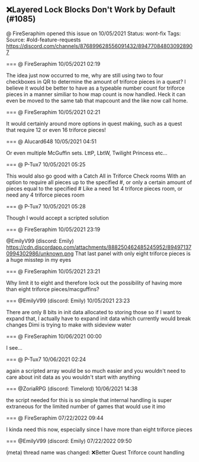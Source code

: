 ## ❌Layered Lock Blocks Don't Work by Default (#1085)
@ FireSeraphim opened this issue on 10/05/2021
Status: wont-fix
Tags: 
Source: #old-feature-requests https://discord.com/channels/876899628556091432/894770848030928907


=== @ FireSeraphim 10/05/2021 02:19

The idea just now occurred to me, why are still using two to four checkboxes in QR to determine the amount of triforce pieces in a quest? I believe it would be better to have as a typeable number count for triforce pieces in a manner similiar to how map count is now handled. Heck it can even be moved to the same tab that mapcount and the like now call home.

=== @ FireSeraphim 10/05/2021 02:21

It would certainly around more options in quest making, such as a quest that require 12 or even 16 triforce pieces!

=== @ Alucard648 10/05/2021 04:51

Or even multiple McGuffin sets. LttP, LbtW, Twilight Princess etc...

=== @ P-Tux7 10/05/2021 05:25

This would also go good with a Catch All in Triforce Check rooms
With an option to require all pieces up to the specified #, or only a certain amount of pieces equal to the specified #
Like a need 1st 4 triforce pieces room, or need any 4 triforce pieces room

=== @ P-Tux7 10/05/2021 05:28

Though I would accept a scripted solution

=== @ FireSeraphim 10/05/2021 23:19

@EmilyV99 (discord: Emily) https://cdn.discordapp.com/attachments/888250462485245952/894971370994302986/unknown.png That last panel with only eight triforce pieces is a huge misstep in my eyes

=== @ FireSeraphim 10/05/2021 23:21

Why limit it to eight and therefore lock out the possibility of having more than eight triforce pieces/macguffins?

=== @EmilyV99 (discord: Emily) 10/05/2021 23:23

There are only 8 bits in init data allocated to storing those
so if I want to expand that, I actually have to expand init data
which currently would break changes Dimi is trying to make with sideview water

=== @ FireSeraphim 10/06/2021 00:00

I see...

=== @ P-Tux7 10/06/2021 02:24

again a scripted array would be so much easier
and you wouldn't need to care about init data as you wouldn't start with anything

=== @ZoriaRPG (discord: Timelord) 10/06/2021 14:38

the script needed for this is so simple that internal handling  is super extraneous for the limited number of games that would use it imo

=== @ FireSeraphim 07/22/2022 09:44

I kinda need this now, especially since I have more than eight triforce pieces

=== @EmilyV99 (discord: Emily) 07/22/2022 09:50

(meta) thread name was changed: ❌Better Quest Triforce count handling
